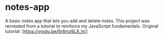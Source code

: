 # notes-app
A basic notes app that lets you add and delete notes.  This project was recreated from a tutorial to reinforce my JavaScript fundamentals. Original tutorial: [https://youtu.be/6r8mz6L8_Vc]
